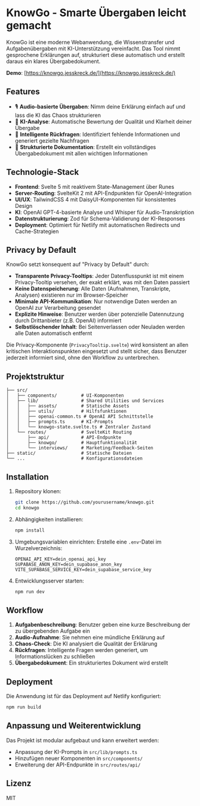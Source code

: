 # KnowGo - Smarte Übergaben leicht gemacht

KnowGo ist eine moderne Webanwendung, die Wissenstransfer und Aufgabenübergaben mit KI-Unterstützung vereinfacht. Das Tool nimmt gesprochene Erklärungen auf, strukturiert diese automatisch und erstellt daraus ein klares Übergabedokument.

**Demo**: [https://knowgo.jesskreck.de/](https://knowgo.jesskreck.de/)

## Features

- 🎙️ **Audio-basierte Übergaben**: Nimm deine Erklärung einfach auf und lass die KI das Chaos strukturieren
- 🤖 **KI-Analyse**: Automatische Bewertung der Qualität und Klarheit deiner Übergabe
- 🧠 **Intelligente Rückfragen**: Identifiziert fehlende Informationen und generiert gezielte Nachfragen
- 📄 **Strukturierte Dokumentation**: Erstellt ein vollständiges Übergabedokument mit allen wichtigen Informationen

## Technologie-Stack

- **Frontend**: Svelte 5 mit reaktivem State-Management über Runes
- **Server-Routing**: SvelteKit 2 mit API-Endpunkten für OpenAI-Integration
- **UI/UX**: TailwindCSS 4 mit DaisyUI-Komponenten für konsistentes Design
- **KI**: OpenAI GPT-4-basierte Analyse und Whisper für Audio-Transkription
- **Datenstrukturierung**: Zod für Schema-Validierung der KI-Responses
- **Deployment**: Optimiert für Netlify mit automatischen Redirects und Cache-Strategien

## Privacy by Default

KnowGo setzt konsequent auf "Privacy by Default" durch:

- **Transparente Privacy-Tooltips**: Jeder Datenflusspunkt ist mit einem Privacy-Tooltip versehen, der exakt erklärt, was mit den Daten passiert
- **Keine Datenspeicherung**: Alle Daten (Aufnahmen, Transkripte, Analysen) existieren nur im Browser-Speicher
- **Minimale API-Kommunikation**: Nur notwendige Daten werden an OpenAI zur Verarbeitung gesendet
- **Explizite Hinweise**: Benutzer werden über potenzielle Datennutzung durch Drittanbieter (z.B. OpenAI) informiert
- **Selbstlöschender Inhalt**: Bei Seitenverlassen oder Neuladen werden alle Daten automatisch entfernt

Die Privacy-Komponente (`PrivacyTooltip.svelte`) wird konsistent an allen kritischen Interaktionspunkten eingesetzt und stellt sicher, dass Benutzer jederzeit informiert sind, ohne den Workflow zu unterbrechen.

## Projektstruktur

```
├── src/
│   ├── components/         # UI-Komponenten
│   ├── lib/                # Shared Utilities und Services
│   │   ├── assets/         # Statische Assets
│   │   ├── utils/          # Hilfsfunktionen
│   │   ├── openai-common.ts # OpenAI API Schnittstelle
│   │   ├── prompts.ts      # KI-Prompts
│   │   └── knowgo-state.svelte.ts # Zentraler Zustand
│   └── routes/             # SvelteKit Routing
│       ├── api/            # API-Endpunkte
│       ├── knowgo/         # Hauptfunktionalität
│       └── interviews/     # Marketing/Feedback-Seiten
├── static/                 # Statische Dateien
└── ...                     # Konfigurationsdateien
```

## Installation

1. Repository klonen:
   ```bash
   git clone https://github.com/yourusername/knowgo.git
   cd knowgo
   ```

2. Abhängigkeiten installieren:
   ```bash
   npm install
   ```

3. Umgebungsvariablen einrichten:
   Erstelle eine `.env`-Datei im Wurzelverzeichnis:
   ```
   OPENAI_API_KEY=dein_openai_api_key
   SUPABASE_ANON_KEY=dein_supabase_anon_key
   VITE_SUPABASE_SERVICE_KEY=dein_supabase_service_key
   ```

4. Entwicklungsserver starten:
   ```bash
   npm run dev
   ```

## Workflow

1. **Aufgabenbeschreibung**: Benutzer geben eine kurze Beschreibung der zu übergebenden Aufgabe ein
2. **Audio-Aufnahme**: Sie nehmen eine mündliche Erklärung auf
3. **Chaos-Check**: Die KI analysiert die Qualität der Erklärung
4. **Rückfragen**: Intelligente Fragen werden generiert, um Informationslücken zu schließen
5. **Übergabedokument**: Ein strukturiertes Dokument wird erstellt

## Deployment

Die Anwendung ist für das Deployment auf Netlify konfiguriert:

```bash
npm run build
```

## Anpassung und Weiterentwicklung

Das Projekt ist modular aufgebaut und kann erweitert werden:
- Anpassung der KI-Prompts in `src/lib/prompts.ts`
- Hinzufügen neuer Komponenten in `src/components/`
- Erweiterung der API-Endpunkte in `src/routes/api/`

## Lizenz

MIT